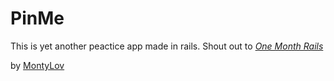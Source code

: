 # PinMe 

This is yet another peactice app made in rails. Shout out to [*One Month Rails*](http://onemonthrails.com)

by [MontyLov](http://twitter.com/montylov)